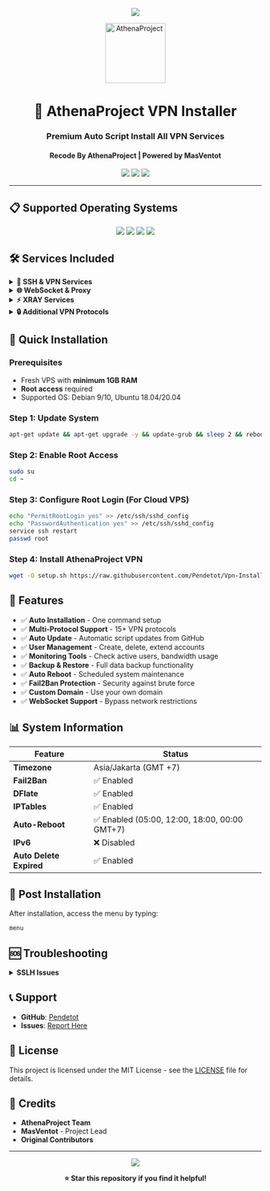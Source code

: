 <p align="center">
<img src="https://readme-typing-svg.herokuapp.com?color=%2336BCF7&center=true&vCenter=true&lines=A+T+H+E+N+A+P+R+O+J+E+C+T" />
</p>

<p align='center'>
<img src="https://avatars.githubusercontent.com/u/70790541?v=4" width="120" alt="AthenaProject"/>
</p>

<h1 align="center">🚀 AthenaProject VPN Installer</h1>
<h3 align="center">Premium Auto Script Install All VPN Services</h3>
<h4 align="center">Recode By AthenaProject | Powered by MasVentot</h4>

<p align="center">
<img src="https://img.shields.io/badge/Version-2.0.0-blue.svg">
<img src="https://img.shields.io/badge/License-MIT-green.svg">
<img src="https://img.shields.io/badge/Platform-Linux-orange.svg">
</p>

---

## 📋 Supported Operating Systems

<p align="center">
<img src="https://img.shields.io/static/v1?style=for-the-badge&logo=debian&label=Debian%209&message=Stretch&color=purple">
<img src="https://img.shields.io/static/v1?style=for-the-badge&logo=debian&label=Debian%2010&message=Buster&color=purple">
<img src="https://img.shields.io/static/v1?style=for-the-badge&logo=ubuntu&label=Ubuntu%2018&message=LTS&color=red">
<img src="https://img.shields.io/static/v1?style=for-the-badge&logo=ubuntu&label=Ubuntu%2020&message=LTS&color=red">
</p>

## 🛠️ Services Included

<details>
<summary><b>🔐 SSH & VPN Services</b></summary>

- **SSH OpenSSH** - Port: 22, 2253
- **SSH Dropbear** - Port: 443, 109, 143, 1153  
- **OpenVPN** - TCP: 1194, UDP: 2200, SSL: 990
- **Stunnel5** - Port: 443, 445, 777
- **SSLH** - Multi-protocol support
- **BadVPN** - Port: 7100, 7200, 7300

</details>

<details>
<summary><b>🌐 WebSocket & Proxy</b></summary>

- **SSH WebSocket TLS** - Port: 443
- **SSH WebSocket HTTP** - Port: 8880  
- **OpenVPN WebSocket** - Port: 2086
- **SSH Over DNS (SlowDNS)** - All SSH Ports
- **OHP (Open HTTP Puncher)** - SSH: 8181, Dropbear: 8282, OpenVPN: 8383

</details>

<details>
<summary><b>⚡ XRAY Services</b></summary>

- **XRAY VMESS** - TLS: 8443, Non-TLS: 80
- **XRAY VLESS** - TLS: 8443, Non-TLS: 80  
- **XRAY TROJAN** - Port: 2083
- **XRAY VMESS gRPC** - Port: 1180, 3380
- **XRAY VLESS gRPC** - Port: 2280, 4480

</details>

<details>
<summary><b>🔒 Additional VPN Protocols</b></summary>

- **WireGuard** - Port: 7070
- **L2TP/IPSec VPN** - Port: 1701
- **PPTP VPN** - Port: 1732  
- **SSTP VPN** - Port: 444
- **Shadowsocks** - Various ports
- **ShadowsocksR** - Port: 1443-1543
- **Trojan Go** - Port: 2087

</details>

## 🚀 Quick Installation

### Prerequisites
- Fresh VPS with **minimum 1GB RAM**
- **Root access** required
- Supported OS: Debian 9/10, Ubuntu 18.04/20.04

### Step 1: Update System
```bash
apt-get update && apt-get upgrade -y && update-grub && sleep 2 && reboot
```

### Step 2: Enable Root Access
```bash
sudo su
cd ~
```

### Step 3: Configure Root Login (For Cloud VPS)
```bash
echo "PermitRootLogin yes" >> /etc/ssh/sshd_config
echo "PasswordAuthentication yes" >> /etc/ssh/sshd_config
service ssh restart
passwd root
```

### Step 4: Install AthenaProject VPN
```bash
wget -O setup.sh https://raw.githubusercontent.com/Pendetot/Vpn-Installer/main/setup.sh && chmod +x setup.sh && ./setup.sh
```

## 🎯 Features

- ✅ **Auto Installation** - One command setup
- ✅ **Multi-Protocol Support** - 15+ VPN protocols
- ✅ **Auto Update** - Automatic script updates from GitHub
- ✅ **User Management** - Create, delete, extend accounts
- ✅ **Monitoring Tools** - Check active users, bandwidth usage
- ✅ **Backup & Restore** - Full data backup functionality
- ✅ **Auto Reboot** - Scheduled system maintenance
- ✅ **Fail2Ban Protection** - Security against brute force
- ✅ **Custom Domain** - Use your own domain
- ✅ **WebSocket Support** - Bypass network restrictions

## 📊 System Information

| Feature | Status |
|---------|--------|
| **Timezone** | Asia/Jakarta (GMT +7) |
| **Fail2Ban** | ✅ Enabled |
| **DFlate** | ✅ Enabled |
| **IPTables** | ✅ Enabled |
| **Auto-Reboot** | ✅ Enabled (05:00, 12:00, 18:00, 00:00 GMT+7) |
| **IPv6** | ❌ Disabled |
| **Auto Delete Expired** | ✅ Enabled |

## 🔧 Post Installation

After installation, access the menu by typing:
```bash
menu
```

## 🆘 Troubleshooting

<details>
<summary><b>SSLH Issues</b></summary>

If SSLH service fails:
```bash
systemctl stop ws-tls
echo "sslh:x:109:114::/nonexistent:/usr/sbin/nologin" >> /etc/passwd
systemctl start sslh
systemctl start ws-tls
reboot
```

</details>

## 📞 Support

- **GitHub**: [Pendetot](https://github.com/Pendetot)
- **Issues**: [Report Here](https://github.com/Pendetot/Vpn-Installer/issues)

## 📄 License

This project is licensed under the MIT License - see the [LICENSE](LICENSE) file for details.

## 🙏 Credits

- **AthenaProject Team**
- **MasVentot** - Project Lead
- **Original Contributors**

---

<p align="center">
<img src="https://komarev.com/ghpvc/?username=Pendetot&color=blue">
</p>

<p align="center">
<b>⭐ Star this repository if you find it helpful!</b>
</p>
